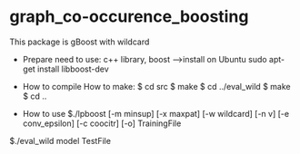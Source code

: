 # graph_co-occurence_boosting

This package is gBoost with wildcard

- Prepare
need to use:
c++ library, boost
-->install on Ubuntu
     sudo apt-get install libboost-dev

- How to compile
How to make:
$ cd src
$ make
$ cd ../eval_wild
$ make
$ cd ..

- How to use
$./lpboost [-m minsup] [-x maxpat] [-w wildcard] [-n v] [-e conv_epsilon] [-c coocitr] [-o] TrainingFile

$./eval_wild  model TestFile
